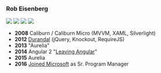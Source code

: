 ### Rob Eisenberg
![](../assets/caliburn.png) <!-- .element: class="plain" style="height:15vh" --> ![](../assets/durandaljs.png) <!-- .element: class="plain" style="height:15vh" --> ![](../assets/angularjs.png) <!-- .element: class="plain" style="height:15vh" --> ![](../assets/aurelia-logo.png) <!-- .element: class="plain" style="height:15vh" -->

- **2008** Caliburn / Caliburn Micro (MVVM, XAML, Silverlight)
- **2012** [Durandal](http://durandaljs.com/) (jQuery, Knockout, RequireJS)
- **2013** "Aurelia"
- **2014** Angular 2 "[Leaving Angular](http://eisenbergeffect.bluespire.com/leaving-angular/)"
- **2015** Aurelia
- **2016** [Joined Microsoft](http://eisenbergeffect.bluespire.com/joining-microsoft/) as Sr. Program Manager